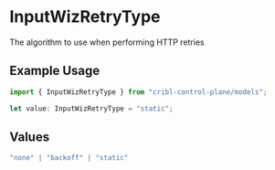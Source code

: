# InputWizRetryType

The algorithm to use when performing HTTP retries

## Example Usage

```typescript
import { InputWizRetryType } from "cribl-control-plane/models";

let value: InputWizRetryType = "static";
```

## Values

```typescript
"none" | "backoff" | "static"
```